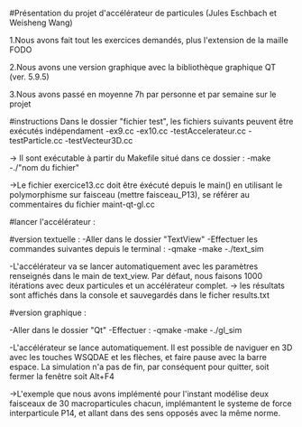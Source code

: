 #Présentation du projet d'accélérateur de particules (Jules Eschbach et Weisheng Wang)

1.Nous avons fait tout les exercices demandés, plus l'extension de la maille FODO

2.Nous avons une version graphique avec la bibliothèque graphique QT (ver. 5.9.5)

3.Nous avons passé en moyenne 7h par personne et par semaine sur le projet


#instructions
Dans le dossier "fichier test", les fichiers suivants peuvent être exécutés indépendament
-ex9.cc
-ex10.cc
-testAccelerateur.cc
-testParticle.cc
-testVecteur3D.cc

-> Il sont exécutable à partir du Makefile situé dans ce dossier : 
	-make
	-./"nom du fichier"

->Le fichier exercice13.cc doit être éxécuté depuis le main() en utilisant le polymorphisme sur faisceau (mettre faisceau_P13), se référer au commentaires du fichier maint-qt-gl.cc

#lancer l'accélérateur : 

#version textuelle : 
-Aller dans le dossier "TextView"
-Effectuer les commandes suivantes depuis le terminal : 
	-qmake
	-make
	-./text_sim

-L'accélérateur va se lancer automatiquement avec les paramètres renseignés dans le main de text_view. Par défaut, nous faisons 1000 itérations avec deux particules et un accélérateur complet.
-> les résultats sont affichés dans la console et sauvegardés dans le ficher results.txt


#version graphique :

-Aller dans le dossier "Qt"
-Effectuer : 
	-qmake
	-make
	-./gl_sim

-L'accélérateur se lance automatiquement. Il est possible de naviguer en 3D avec les touches WSQDAE et les flèches, et faire pause avec la barre espace. La simulation n'a pas de fin, par conséquent pour quitter, soit fermer la fenêtre soit Alt+F4

->L'exemple que nous avons implémenté pour l'instant modélise deux faisceaux de 30 macroparticules chacun, implémantent le systeme de force interparticule P14, et allant dans des sens opposés avec la même norme.

	
